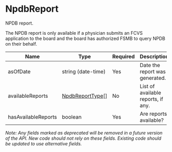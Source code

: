 # NpdbReport

NPDB report.

The NPDB report is only available if a physician submits an FCVS application to the board and the board has authorized FSMB to query NPDB on their behalf.

| Name | Type | Required | Description |
| - | - | - | - |
| asOfDate | string (date-time) | Yes | Date the report was generated. |
| availableReports | [NpdbReportType[]](npdb-report-type) | No | List of available reports, if any. |
| hasAvailableReports | boolean | Yes | Are reports available? |

*Note: Any fields marked as deprecated will be removed in a future version of the API. New code should not rely on these fields. Existing code should be updated to use alternative fields.*
